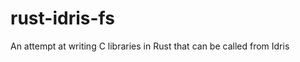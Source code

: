 rust-idris-fs
=============

An attempt at writing C libraries in Rust that can be called from Idris
